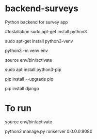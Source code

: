 # backend-surveys
Python backend for survey app

#Installation
sudo apt-get install python3

sudo apt-get install python3-venv

python3 -m venv env

source env/bin/activate

sudo apt install python3-pip

pip install --upgrade pip

pip install django

# To run
source env/bin/activate

python3 manage.py runserver 0.0.0.0:8080
